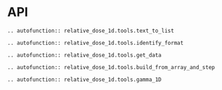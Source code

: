 # API

```{eval-rst}
.. autofunction:: relative_dose_1d.tools.text_to_list
```

```{eval-rst}
.. autofunction:: relative_dose_1d.tools.identify_format
```

```{eval-rst}
.. autofunction:: relative_dose_1d.tools.get_data
```

```{eval-rst}
.. autofunction:: relative_dose_1d.tools.build_from_array_and_step
```

```{eval-rst}
.. autofunction:: relative_dose_1d.tools.gamma_1D
```